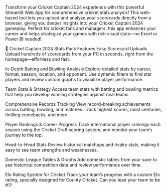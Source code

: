 Transform your Cricket Captain 2024 experience with this powerful Streamlit Web App for comprehensive cricket stats analysis! This web-based tool lets you upload and analyze your scorecards directly from a browser, giving you deeper insights into your Cricket Captain 2024 gameplay. Perfect for cricket fans and managers, this app enhances your career and helps strategize your games with rich visual stats—no Excel or Power BI needed!

🚀 Cricket Captain 2024 Stats Pack Features
Easy Scorecard Uploads
Upload hundreds of scorecards from your PC in seconds, right from the homepage—effortless and fast.

In-Depth Batting and Bowling Analysis
Explore detailed stats by career, format, season, location, and opponent. Use dynamic filters to find star players and review custom graphs to visualize player performance.

Team Stats & Strategy
Access team stats with batting and bowling metrics that help you develop winning strategies against rival teams.

Comprehensive Records Tracking
View record-breaking achievements across batting, bowling, and matches. Track highest scores, most centuries, thrilling comebacks, and more.

Player Rankings & Career Progress
Track international player rankings each season using the Cricket Draft scoring system, and monitor your team’s journey to the top.

Head-to-Head Stats
Review historical matchups and rivalry stats, making it easy to see team strengths and weaknesses.

Domestic League Tables & Graphs
Add domestic tables from your save to see historical competition data and review performance over time.

Elo Rating System for Cricket
Track your team’s progress with a custom Elo rating, specially designed for County Cricket. Can you lead your team to be #1?


